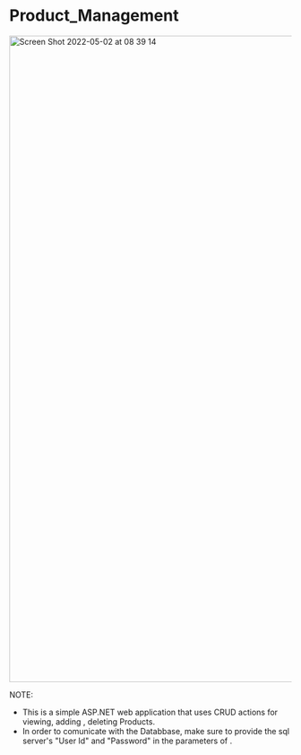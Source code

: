 # Product_Management

<img width="1152" alt="Screen Shot 2022-05-02 at 08 39 14" src="https://user-images.githubusercontent.com/82183222/166206476-935416bd-d193-4386-888d-a8a08f166e33.png">


NOTE:
- This is a simple ASP.NET web application that uses CRUD actions for viewing, adding , deleting Products.
- In order to comunicate with the Databbase, make sure to provide the sql server's "User Id" and "Password" in the parameters of <Connection String>.
